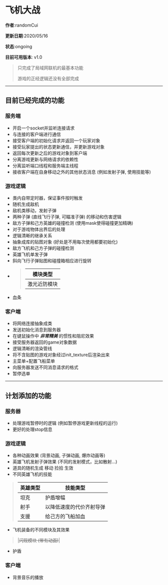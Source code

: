 # 飞机大战
**作者**:randomCui

**更新日期**:2020/05/16

**状态**:ongoing

**目前可用版本**: v1.0

> 只完成了局域网联机的最基本功能
> 
> 游戏的正经逻辑还没有全部完成
____________________

## 目前已经完成的功能
### 服务端
- 开启一个socket并监听连接请求
- 与连接的客户端进行通信 
- 接受客户端的初始化请求并返回一个玩家对象 
- 接受玩家提出的状态更新通信，并更新游戏对象 
- 返回每次更新之后的游戏对象到客户端 
- 分离游戏更新与网络请求的依赖性
- 分离监听端口线程和服务端主线程
- 接收客户端在自身移动之外的其他状态消息 (例如发射子弹, 使用技能等)

### 游戏逻辑
- 类内自带定时器，保证事件按时触发
- 随机生成敌机
- 敌机类移动，发射子弹
- 两种子弹 (直线飞行子弹, 可瞄准子弹) 的移动和伤害逻辑
- 敌方子弹和己方英雄的碰撞检测 (使用mask使得碰撞更加精确)
- 对于游戏物体出界后的处理
- 逻辑清晰的继承关系
- 抽象成库的贴图对象 (好处是不用每次使用都要初始化)
- 敌方飞机和己方子弹的碰撞检测
- 英雄飞机单发子弹
- 斜向飞行子弹贴图和碰撞箱相应进行旋转
- > |模块类型|
  > |------|
  > |激光近防模块|
- 血条

### 客户端
- 将网络连接抽象成类
- 发送初始化消息到服务器
- 在键鼠操作中 ***非常精美*** 的惯性和阻尼效果
- 接受服务器返回的game对象数据
- 逻辑清晰的渲染管线
- 将不含贴图的游戏对象经过init_texture后渲染出来
- 主菜单+配置飞船菜单
- 向服务器发送不同消息请求的格式
- 暂停选单

____________________________________
## 计划添加的功能
### 服务器
- 处理游戏暂停时的逻辑 (例如暂停游戏更新线程的运行)
- 更好的处理stop信息

### 游戏逻辑
- 各种动画效果 (背景动画, 子弹动画, 爆炸动画等)
- 英雄飞机发射子弹效果 (不同的发射模式，比如散射...)
- 道具的随机生成 移动 捡拾 生效
- 不同英雄飞机的技能
>|英雄类型|技能类型|
> |------|------|
> |坦克|护盾增幅|
> |射手|以降低速度的代价齐射导弹
> |支援|给己方的飞船加血
- 飞机装备的不同模块及其效果
> |~~闪现模块 (带有动画)~~|
- 护盾

### 客户端
- 背景音乐的播放
